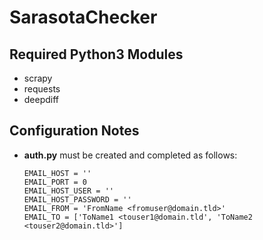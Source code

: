 # SarasotaChecker

## Required Python3 Modules

* scrapy
* requests
* deepdiff

## Configuration Notes

* **auth.py** must be created and completed as follows:

    ```
    EMAIL_HOST = ''
    EMAIL_PORT = 0
    EMAIL_HOST_USER = ''
    EMAIL_HOST_PASSWORD = ''
    EMAIL_FROM = 'FromName <fromuser@domain.tld>'
    EMAIL_TO = ['ToName1 <touser1@domain.tld', 'ToName2 <touser2@domain.tld>']
    ```
